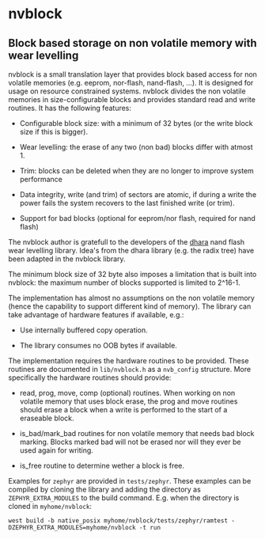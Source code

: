 # nvblock

## Block based storage on non volatile memory with wear levelling

nvblock is a small translation layer that provides block based access for
non volatile memories (e.g. eeprom, nor-flash, nand-flash, ...). It is
designed for usage on resource constrained systems. nvblock divides the
non volatile memories in size-configurable blocks and provides standard
read and write routines. It has the following features:

* Configurable block size: with a minimum of 32 bytes (or the write block size
  if this is bigger).

* Wear levelling: the erase of any two (non bad) blocks differ with atmost 1.

* Trim: blocks can be deleted when they are no longer to improve system
  performance

* Data integrity, write (and trim) of sectors are atomic, if during a write the
  power fails the system recovers to the last finished write (or trim).

* Support for bad blocks (optional for eeprom/nor flash, required for nand flash)

The nvblock author is gratefull to the developers of the 
[dhara](https://github.com/dlbeer/dhara) nand flash wear levelling library.
Idea's from the dhara library (e.g. the radix tree) have been adapted in the 
nvblock library.

The minimum block size of 32 byte also imposes a limitation that is built into
nvblock: the maximum number of blocks supported is limited to 2^16-1.

The implementation has almost no assumptions on the non volatile memory (hence
the capability to support different kind of memory). The library can take
advantage of hardware features if available, e.g.:

  * Use internally buffered copy operation.

  * The library consumes no OOB bytes if available.

The implementation requires the hardware routines to be provided. These
routines are documented in `lib/nvblock.h` as a `nvb_config` structure. More
specifically the hardware routines should provide:

  * read, prog, move, comp (optional) routines. When working on non volatile
    memory that uses block erase, the prog and move routines should erase a 
    block when a write is performed to the start of a eraseable block.

  * is_bad/mark_bad routines for non volatile memory that needs bad block
    marking. Blocks marked bad will not be erased nor will they ever be used
    again for writing.

  * is_free routine to determine wether a block is free.

Examples for `zephyr` are provided in `tests/zephyr`. These examples can be
compiled by cloning the library and adding the directory as `ZEPHYR_EXTRA_MODULES`
to the build command. E.g. when the directory is cloned in `myhome/nvblock`:

```
west build -b native_posix myhome/nvblock/tests/zephyr/ramtest -DZEPHYR_EXTRA_MODULES=myhome/nvblock -t run
```
